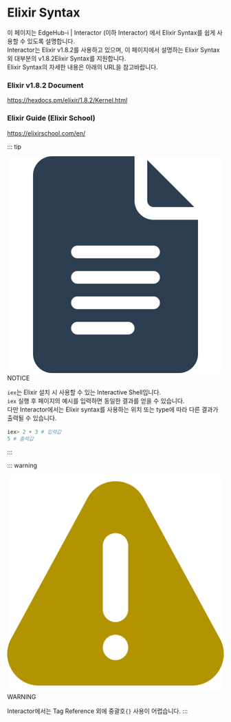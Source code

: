 # Elixir Syntax

이 페이지는 EdgeHub-i | Interactor (이하 Interactor) 에서 Elixir Syntax를 쉽게 사용할 수 있도록 설명합니다.  
Interactor는 Elixir v1.8.2를 사용하고 있으며, 이 페이지에서 설명하는 Elixir Syntax 외 대부분의 v1.8.2Elixir Syntax를 지원합니다.  
Elixir Syntax의 자세한 내용은 아래의 URL을 참고바랍니다.
### Elixir v1.8.2 Document
<https://hexdocs.pm/elixir/1.8.2/Kernel.html>

### Elixir Guide (Elixir School)
<https://elixirschool.com/en/>

<div class="spacer"/>

::: tip <p class="custom-block-title"><img src="../../img/icon/tip.svg">NOTICE</p>
`iex`는 Elixir 설치 시 사용할 수 있는 Interactive Shell입니다.  
`iex` 실행 후 페이지의 예시를 입력하면 동일한 결과를 얻을 수 있습니다.  
다만 Interactor에서는 Elixir syntax를 사용하는 위치 또는 type에 따라 다른 결과가 출력될 수 있습니다.
``` elixir
iex> 2 + 3 # 입력값
5 # 출력값
```
:::

::: warning <p class="custom-block-title"><img src="../../img/icon/warning.svg">WARNING</p>
Interactor에서는 Tag Reference 외에 중괄호`{}` 사용이 어렵습니다. 
:::